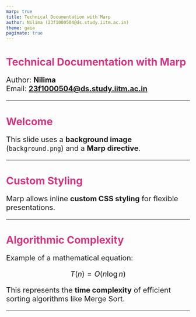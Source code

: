 ```yaml
---
marp: true
title: Technical Documentation with Marp
author: Nilima (23f1000504@ds.study.iitm.ac.in)
theme: gaia
paginate: true
---
```


# Technical Documentation with Marp

Author: **Nilima**  
Email: **23f1000504@ds.study.iitm.ac.in**

---

<!-- _class: lead -->
<!-- _background: "background.png" -->
<!-- paginate: true -->

# Welcome

This slide uses a **background image** (`background.png`) and a **Marp directive**.

---

# Custom Styling

<style>
h1 {
  color: #d33682;
}
p {
  font-size: 20px;
}
</style>

Marp allows inline **custom CSS styling** for flexible presentations.

---

# Algorithmic Complexity

Example of a mathematical equation:  

$$
T(n) = O(n \log n)
$$

This represents the **time complexity** of efficient sorting algorithms like Merge Sort.

---
